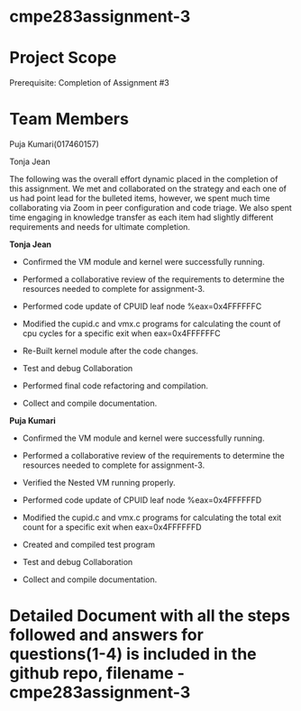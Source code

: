 # cmpe283assignment-3

# Project Scope

Prerequisite:  Completion of Assignment #3

# Team Members
Puja Kumari(017460157)

Tonja Jean

The following was the overall effort dynamic placed in the completion of this assignment. We met and collaborated on the strategy and each one of us had point lead for the bulleted items, however, we spent much time collaborating via Zoom in peer configuration and code triage. We also spent time engaging in knowledge transfer as each item had slightly different requirements and needs for ultimate completion.

**Tonja Jean**

* Confirmed the VM module and kernel were successfully running. 

* Performed a collaborative review of the requirements to determine the resources needed to complete for assignment-3. 

* Performed code update of CPUID leaf node %eax=0x4FFFFFFC 

* Modified the cupid.c and vmx.c programs for calculating the  count of cpu cycles for a specific exit when eax=0x4FFFFFFC

* Re-Built kernel module after the code changes. 

* Test and debug Collaboration 

* Performed final code refactoring and compilation. 

* Collect and compile documentation.

**Puja Kumari**

* Confirmed the VM module and kernel were successfully running.

* Performed a collaborative review of the requirements to determine the resources needed to complete for assignment-3.

* Verified the Nested VM running properly.

* Performed code update of CPUID leaf node %eax=0x4FFFFFFD

* Modified the cupid.c and vmx.c programs for calculating the  total exit count for a specific exit when eax=0x4FFFFFFD

* Created and compiled test program

* Test and debug Collaboration

* Collect and compile documentation.


# Detailed Document with all the steps followed and answers for questions(1-4) is included in the github repo, filename - cmpe283assignment-3

